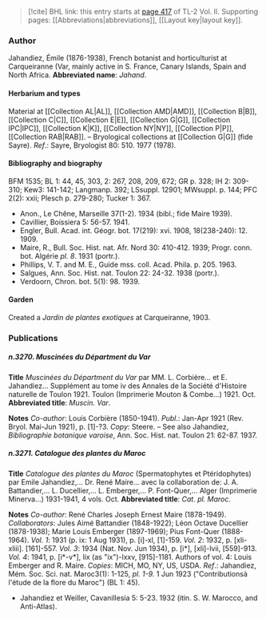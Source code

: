 > [!cite] BHL link: this entry starts at [page 417](https://www.biodiversitylibrary.org/page/33068659) of TL-2 Vol. II.
> Supporting pages: [[Abbreviations|abbreviations]], [[Layout key|layout key]].

### Author

Jahandiez, Émile (1876-1938), French botanist and horticulturist at Carqueiranne (Var, mainly active in S. France, Canary Islands, Spain and North Africa. 
**Abbreviated name**: *Jahand.*

#### Herbarium and types

Material at [[Collection AL|AL]], [[Collection AMD|AMD]], [[Collection B|B]], [[Collection C|C]], [[Collection E|E]], [[Collection G|G]], [[Collection IPC|IPC]], [[Collection K|K]], [[Collection NY|NY]], [[Collection P|P]], [[Collection RAB|RAB]]. – Bryological collections at [[Collection G|G]] (fide Sayre).
*Ref*.: Sayre, Bryologist 80: 510. 1977 (1978).

#### Bibliography and biography

BFM 1535; BL 1: 44, 45, 303, 2: 267, 208, 209, 672; GR p. 328; IH 2: 309-310; Kew3: 141-142; Langmanp. 392; LSsuppl. 12901; MWsuppl. p. 144; PFC 2(2): xxii; Plesch p. 279-280; Tucker 1: 367.
- Anon., Le Chêne, Marseille 37(1-2). 1934 (bibl.; fide Maire 1939).
- Cavillier, Boissiera 5: 56-57. 1941.
- Engler, Bull. Acad. int. Géogr. bot. 17(219): xvi. 1908, 18(238-240): 12. 1909.
- Maire, R., Bull. Soc. Hist. nat. Afr. Nord 30: 410-412. 1939; Progr. conn. bot. Algérie *pl. 8*. 1931 (portr.).
- Phillips, V. T. and M. E., Guide mss. coll. Acad. Phila. p. 205. 1963.
- Salgues, Ann. Soc. Hist. nat. Toulon 22: 24-32. 1938 (portr.).
- Verdoorn, Chron. bot. 5(1): 98. 1939.

#### Garden

Created a *Jardin de plantes exotiques* at Carqueiranne, 1903.

### Publications

##### n.3270. Muscinées du Départment du Var

**Title**
*Muscinées du Départment du Var* par MM. L. Corbière... et E. Jahandiez... Supplément au tome iv des Annales de la Société d'Histoire naturelle de Toulon 1921. Toulon (Imprimerie Mouton & Combe...) 1921. Oct.
**Abbreviated title**: *Muscin. Var*.

**Notes**
*Co-author*: Louis Corbière (1850-1941).
*Publ*.: Jan-Apr 1921 (Rev. Bryol. Mai-Jun 1921), p. \[1\]-?3. *Copy*: Steere. – See also Jahandiez, *Bibliographie botanique varoise*, Ann. Soc. Hist. nat. Toulon 21: 62-87. 1937.

##### n.3271. Catalogue des plantes du Maroc

**Title**
*Catalogue des plantes du Maroc* (Spermatophytes et Ptéridophytes) par Emile Jahandiez,... Dr. René Maire... avec la collaboration de: J. A. Battandier,... L. Ducellier,... L. Emberger,... P. Font-Quer,... Alger (Imprimerie Minerva...) 1931-1941, 4 vols. Oct.
**Abbreviated title**: *Cat. pl. Maroc*.

**Notes**
*Co-author*: René Charles Joseph Ernest Maire (1878-1949).
*Collaborators*: Jules Aimé Battandier (1848-1922); Léon Octave Ducellier (1878-1938); Marie Louis Emberger (1897-1969); Pius Font-Quer (1888-1964).
*Vol. 1*: 1931 (p. ix: 1 Aug 1931), p. \[i\]-xl, \[1\]-159.
*Vol. 2*: 1932, p. \[xli-xliii\]. \[161\]-557.
*Vol. 3*: 1934 (Nat. Nov. Jun 1934), p. \[i\*\], \[xli\]-lvii, \[559\]-913.
*Vol. 4*: 1941, p. \[i\*-v\*\], lix (as "ix")-lxxv, \[915\]-1181. Authors of vol. 4: Louis Emberger and R. Maire.
*Copies*: MICH, MO, NY, US, USDA.
*Ref*.: Jahandiez, Mém. Soc. Sci. nat. Maroc3(1): 1-125, *pl. 1-9.* 1 Jun 1923 ("Contributionsà l'étude de la flore du Maroc") (BL 1: 45).
- Jahandiez et Weiller, Cavanillesia 5: 5-23. 1932 (itin. S. W. Marocco, and Anti-Atlas).

